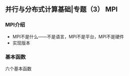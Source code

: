 
## 并行与分布式计算基础|专题（3） MPI

### MPI介绍

- MPI不是什么——不是语言，MPI不是平台，MPI不是硬件
- 实现版本

### 基本函数

六个基本函数

<!--stackedit_data:
eyJoaXN0b3J5IjpbLTUxOTY0NjIwNl19
-->